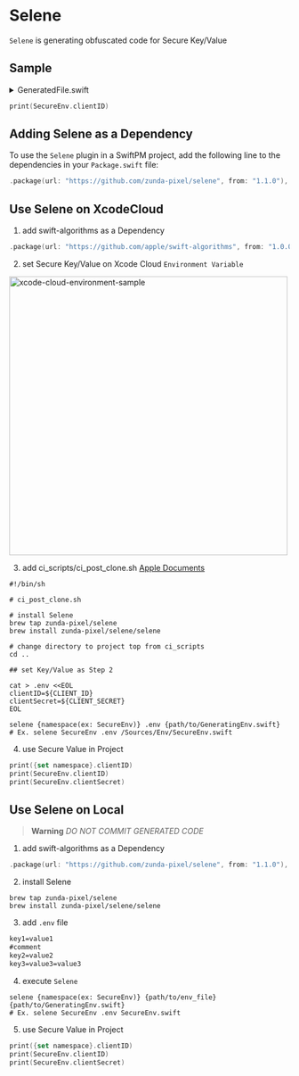 # Selene

`Selene` is generating obfuscated code for Secure Key/Value

## Sample

<details><summary>GeneratedFile.swift</summary>

```swift
import Algorithms
import Foundation

public enum SecureEnv {
  static private let cipher: [UInt8] = [
    0xbe, 0xfe, 0x73, 0xe5, 0xaf, 0x1b, 0x5d, 0xe, 0xae, 0x22, 0x6a, 0x19, 0xcc, 0xdb, 0x9, 0x96,
    0x33, 0xbf, 0x4c, 0x48, 0x6b, 0x47, 0xf, 0x50, 0x75, 0x93, 0x7e, 0x6b, 0x6e, 0x4a, 0x64, 0xed,
    0x3c, 0x67, 0x6d, 0xff, 0x20, 0x3f, 0x82, 0x75, 0x29, 0x50, 0x9d, 0x5, 0x8a, 0xd3, 0x3c, 0x88,
    0xc, 0x82, 0xe, 0xb5, 0xcd, 0x46, 0x6a, 0x42, 0x1, 0xff, 0xd2, 0x28, 0xc9, 0xc3, 0x99, 0x5c,
  ]
  static private let _clientSecret: [UInt8] = [0x8c, 0xcc, 0x41, 0xd7]
  static private let _clientID: [UInt8] = [0x8f, 0xcf, 0x42, 0xd4]
  static public var clientSecret: String {
    string(data: _clientSecret, cipher: cipher)
  }
  static public var clientID: String {
    string(data: _clientID, cipher: cipher)
  }
  static private func string(data: [UInt8], cipher: [UInt8]) -> String {
    String.init(decoding: encodeData(data: data, cipher: cipher), as: UTF8.self)
  }
  static private func encodeData(data: [UInt8], cipher: [UInt8]) -> [UInt8] {
    data.indexed().map { offset, element in
      return element ^ cipher[offset % cipher.count]
    }
  }
}
```

</details>

```swift
print(SecureEnv.clientID)
```


## Adding Selene as a Dependency

To use the `Selene` plugin in a SwiftPM project, 
add the following line to the dependencies in your `Package.swift` file:

```swift
.package(url: "https://github.com/zunda-pixel/selene", from: "1.1.0"),
```

## Use Selene on XcodeCloud

1. add swift-algorithms as a Dependency

```swift
.package(url: "https://github.com/apple/swift-algorithms", from: "1.0.0"),
```

2. set Secure Key/Value on Xcode Cloud `Environment Variable`

<img width="500" alt="xcode-cloud-environment-sample" src="https://github.com/zunda-pixel/GenEnvCode/assets/47569369/09753556-f470-4ecd-b1e5-3aa00fa1f81f">

3. add ci_scripts/ci_post_clone.sh [Apple Documents](https://developer.apple.com/documentation/xcode/writing-custom-build-scripts)

```shell
#!/bin/sh

# ci_post_clone.sh

# install Selene
brew tap zunda-pixel/selene
brew install zunda-pixel/selene/selene

# change directory to project top from ci_scripts
cd ..

## set Key/Value as Step 2

cat > .env <<EOL
clientID=${CLIENT_ID}
clientSecret=${CLIENT_SECRET}
EOL

selene {namespace(ex: SecureEnv)} .env {path/to/GeneratingEnv.swift}
# Ex. selene SecureEnv .env /Sources/Env/SecureEnv.swift
```

4. use Secure Value in Project

```swift
print({set namespace}.clientID)
print(SecureEnv.clientID)
print(SecureEnv.clientSecret)
```

## Use Selene on Local

> **Warning**
> *DO NOT COMMIT GENERATED CODE*

1. add swift-algorithms as a Dependency

```swift
.package(url: "https://github.com/zunda-pixel/selene", from: "1.1.0"),
```

2. install Selene

```shell
brew tap zunda-pixel/selene
brew install zunda-pixel/selene/selene
```

3. add `.env` file

```txt
key1=value1
#comment
key2=value2
key3=value3=value3
```

4. execute `Selene`

```shell
selene {namespace(ex: SecureEnv)} {path/to/env_file} {path/to/GeneratingEnv.swift}
# Ex. selene SecureEnv .env SecureEnv.swift
```

5. use Secure Value in Project

```swift
print({set namespace}.clientID)
print(SecureEnv.clientID)
print(SecureEnv.clientSecret)
```
